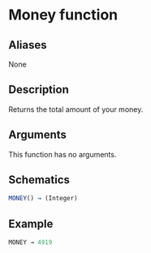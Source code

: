 # Money function

## Aliases

None

## Description

Returns the total amount of your money.

## Arguments

This function has no arguments.

## Schematics

```js
MONEY() → (Integer)
```

## Example

```js
MONEY → 4919
```
